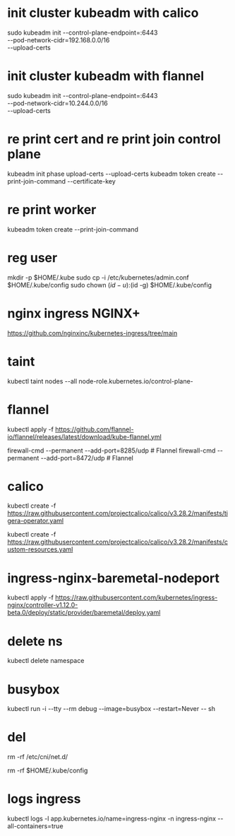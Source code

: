 # init cluster kubeadm with calico
sudo kubeadm init --control-plane-endpoint=<ip-master>:6443 \
  --pod-network-cidr=192.168.0.0/16 \
  --upload-certs

# init cluster kubeadm with flannel
sudo kubeadm init --control-plane-endpoint=<ip-master>:6443 \
  --pod-network-cidr=10.244.0.0/16 \
  --upload-certs

# re print cert and re print join control plane
kubeadm init phase upload-certs --upload-certs
kubeadm token create --print-join-command --certificate-key <certificate-key>

# re print worker
kubeadm token create --print-join-command

# reg user
  mkdir -p $HOME/.kube
  sudo cp -i /etc/kubernetes/admin.conf $HOME/.kube/config
  sudo chown $(id -u):$(id -g) $HOME/.kube/config
# nginx ingress NGINX+
https://github.com/nginxinc/kubernetes-ingress/tree/main

# taint
kubectl taint nodes --all node-role.kubernetes.io/control-plane-


# flannel
kubectl apply -f https://github.com/flannel-io/flannel/releases/latest/download/kube-flannel.yml

firewall-cmd --permanent --add-port=8285/udp # Flannel
firewall-cmd --permanent --add-port=8472/udp # Flannel

# calico
kubectl create -f https://raw.githubusercontent.com/projectcalico/calico/v3.28.2/manifests/tigera-operator.yaml

kubectl create -f https://raw.githubusercontent.com/projectcalico/calico/v3.28.2/manifests/custom-resources.yaml


# ingress-nginx-baremetal-nodeport
kubectl apply -f https://raw.githubusercontent.com/kubernetes/ingress-nginx/controller-v1.12.0-beta.0/deploy/static/provider/baremetal/deploy.yaml

# delete ns
kubectl delete namespace <namespace>

# busybox
kubectl run -i --tty --rm debug --image=busybox --restart=Never -- sh

# del
rm -rf  /etc/cni/net.d/

rm -rf $HOME/.kube/config

# logs ingress
kubectl logs -l app.kubernetes.io/name=ingress-nginx -n ingress-nginx --all-containers=true